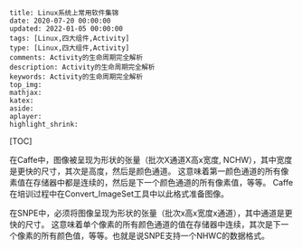 ```
title: Linux系统上常用软件集锦
date: 2020-07-20 00:00:00
updated: 2022-01-05 00:00:00
tags: [Linux,四大组件,Activity]
type: [Linux,四大组件,Activity]
comments: Activity的生命周期完全解析
description: Activity的生命周期完全解析
keywords: Activity的生命周期完全解析
top_img:
mathjax:
katex:
aside:
aplayer:
highlight_shrink:
```

[TOC]







在Caffe中，图像被呈现为形状的张量（批次X通道X高x宽度, NCHW），其中宽度是更快的尺寸，其次是高度，然后是颜色通道。 这意味着第一颜色通道的所有像素值在存储器中都是连续的，然后是下一个颜色通道的所有像素值，等等。 Caffe在培训过程中在Convert_ImageSet工具中以此格式准备图像。

在SNPE中，必须将图像呈现为形状的张量（批次x高x宽度x通道），其中通道是更快的尺寸。 这意味着单个像素的所有颜色通道的值在存储器中连续，其次是下一个像素的所有颜色值，等等。也就是说SNPE支持一个NHWC的数据格式。